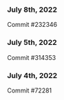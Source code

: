 ### July 8th, 2022

Commit #232346

### July 5th, 2022

Commit #314353


### July 4th, 2022

Commit #72281
